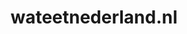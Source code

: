 ---
layout: post
title: "wateetnederland.nl"
internal_url: "/dutchgov/wateetnederland.nl.html"
subdomains_count: 2
all_subdomains_count: 2
urls_count: 2
ssl_rank: 0
http_rank: 65
url_link: /data/wateetnederland.nl/urls.txt
all_subdomains_link: /data/wateetnederland.nl/all_subdomains.txt
subdomains_link: /data/wateetnederland.nl/subdomains.txt
categories: dutchgov
---